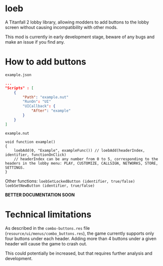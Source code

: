 # loeb
A Titanfall 2 lobby library, allowing modders to add buttons to the lobby screen without causing incompatibility with other mods.

This mod is currently in early development stage, beware of any bugs and make an issue if you find any.

# How to add buttons

`example.json`
```json
...
"Scripts" : [
    {
        "Path": "example.nut"
        "RunOn": "UI"
        "UICallback": {
            "After": "example"
        }
    }
]
```
`example.nut`
```squirrel
void function example()
{
    loebAdd(0, "Example", exampleFunc()) // loebAdd(headerIndex, identifier, functionOnClick)
    // headerIndex can be any number from 0 to 5, corresponding to the headers in the lobby menu: PLAY, CUSTOMIZE, CALLSIGN, NETWORKS, STORE, SETTINGS.
}
```

Other functions:
`loebSetLockedButton (identifier, true/false)`
`loebSetNewButton (identifier, true/false)`

**BETTER DOCUMENTATION SOON**

# Technical limitations
As described in the `combo-buttons.res` file (`resource/ui/menus/combo_buttons.res`), the game currently supports only four buttons under each header. Adding more than 4 buttons under a given header will cause the game to crash out.

This could potentially be increased, but that requires further analysis and development.
